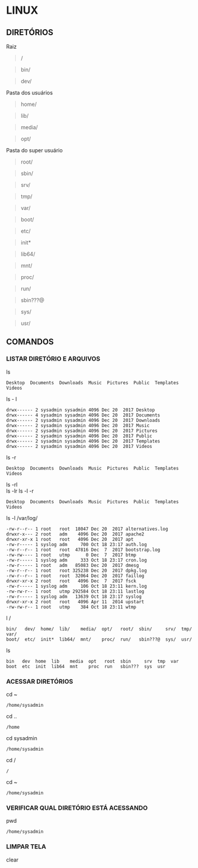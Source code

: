 # LINUX

## DIRETÓRIOS
Raiz
> /

> bin/  

> dev/  

Pasta dos usuários
> home/  

> lib/  

> media/  

> opt/   

Pasta do super usuário
> root/  

> sbin/   

> srv/  

> tmp/  

> var/    

> boot/  

> etc/  

> init*  

> lib64/  

> mnt/   

> proc/  

> run/  

> sbin???@  

> sys/  

> usr/


## COMANDOS



### LISTAR DIRETÓRIO E ARQUIVOS

ls

```
Desktop  Documents  Downloads  Music  Pictures  Public  Templates  Videos
```

ls - l

```
drwx------ 2 sysadmin sysadmin 4096 Dec 20  2017 Desktop                        
drwx------ 4 sysadmin sysadmin 4096 Dec 20  2017 Documents                      
drwx------ 2 sysadmin sysadmin 4096 Dec 20  2017 Downloads                      
drwx------ 2 sysadmin sysadmin 4096 Dec 20  2017 Music                          
drwx------ 2 sysadmin sysadmin 4096 Dec 20  2017 Pictures                       
drwx------ 2 sysadmin sysadmin 4096 Dec 20  2017 Public                         
drwx------ 2 sysadmin sysadmin 4096 Dec 20  2017 Templates                      
drwx------ 2 sysadmin sysadmin 4096 Dec 20  2017 Videos                         
```

ls -r

```
Desktop  Documents  Downloads  Music  Pictures  Public  Templates  Videos
```

ls -rl  
ls -lr
ls -l -r

```
Desktop  Documents  Downloads  Music  Pictures  Public  Templates  Videos
```

ls -l /var/log/

```
-rw-r--r-- 1 root   root  18047 Dec 20  2017 alternatives.log                   
drwxr-x--- 2 root   adm    4096 Dec 20  2017 apache2                            
drwxr-xr-x 1 root   root   4096 Dec 20  2017 apt                                
-rw-r----- 1 syslog adm     700 Oct 18 23:17 auth.log                           
-rw-r--r-- 1 root   root  47816 Dec  7  2017 bootstrap.log                      
-rw-rw---- 1 root   utmp      0 Dec  7  2017 btmp                               
-rw-r----- 1 syslog adm     333 Oct 18 23:17 cron.log                           
-rw-r----- 1 root   adm   85083 Dec 20  2017 dmesg                              
-rw-r--r-- 1 root   root 325238 Dec 20  2017 dpkg.log                           
-rw-r--r-- 1 root   root  32064 Dec 20  2017 faillog                            
drwxr-xr-x 2 root   root   4096 Dec  7  2017 fsck                               
-rw-r----- 1 syslog adm     106 Oct 18 23:11 kern.log                           
-rw-rw-r-- 1 root   utmp 292584 Oct 18 23:11 lastlog                            
-rw-r----- 1 syslog adm   13639 Oct 18 23:17 syslog                             
drwxr-xr-x 2 root   root   4096 Apr 11  2014 upstart                            
-rw-rw-r-- 1 root   utmp    384 Oct 18 23:11 wtmp 
```

l /

```
bin/   dev/  home/  lib/    media/  opt/   root/  sbin/     srv/  tmp/  var/    
boot/  etc/  init*  lib64/  mnt/    proc/  run/   sbin???@  sys/  usr/
```

ls
```
bin   dev  home  lib    media  opt   root  sbin     srv  tmp  var               
boot  etc  init  lib64  mnt    proc  run   sbin???  sys  usr
``` 


### ACESSAR DIRETÓRIOS

cd ~ 

```
/home/sysadmin 
``` 

cd .. 

```
/home 
``` 

cd sysadmin  

```
/home/sysadmin 
``` 

cd /

```
/
```

cd ~  

```
/home/sysadmin 
``` 

### VERIFICAR QUAL DIRETÓRIO ESTÁ ACESSANDO

pwd

```
/home/sysadmin
```

### LIMPAR TELA
clear
```


```
